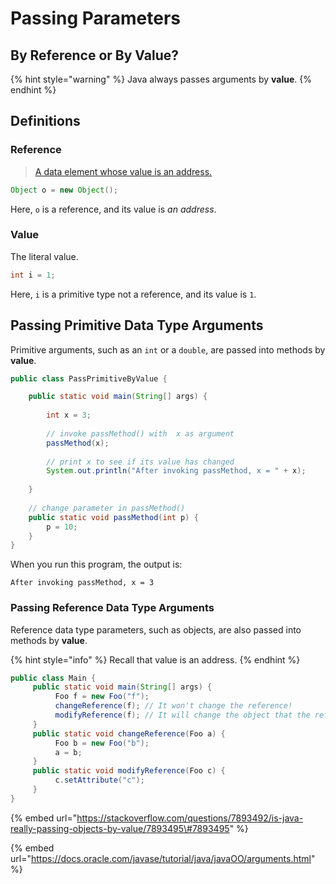 # Passing Parameters

## By Reference or By Value?

{% hint style="warning" %}
Java always passes arguments by **value**.
{% endhint %}

## Definitions

### Reference

> [A data element whose value is an address.](https://docs.oracle.com/javase/tutorial/information/glossary.html#reference)

```java
Object o = new Object();
```

Here, `o` is a reference, and its value is _an address_.

### Value

The literal value.

```java
int i = 1;
```

Here, `i` is a primitive type not a reference, and its value is `1`.

## Passing Primitive Data Type Arguments

Primitive arguments, such as an `int` or a `double`, are passed into methods by **value**.

```java
public class PassPrimitiveByValue {

    public static void main(String[] args) {
           
        int x = 3;
           
        // invoke passMethod() with  x as argument
        passMethod(x);
           
        // print x to see if its value has changed
        System.out.println("After invoking passMethod, x = " + x);
           
    }
        
    // change parameter in passMethod()
    public static void passMethod(int p) {
        p = 10;
    }
}
```

When you run this program, the output is:

```text
After invoking passMethod, x = 3
```

### Passing Reference Data Type Arguments

Reference data type parameters, such as objects, are also passed into methods by **value**.

{% hint style="info" %}
Recall that value is an address.
{% endhint %}

```java
public class Main {
     public static void main(String[] args) {
          Foo f = new Foo("f");
          changeReference(f); // It won't change the reference!
          modifyReference(f); // It will change the object that the reference refers to!
     }
     public static void changeReference(Foo a) {
          Foo b = new Foo("b");
          a = b;
     }
     public static void modifyReference(Foo c) {
          c.setAttribute("c");
     }
}
```

{% embed url="https://stackoverflow.com/questions/7893492/is-java-really-passing-objects-by-value/7893495\#7893495" %}

{% embed url="https://docs.oracle.com/javase/tutorial/java/javaOO/arguments.html" %}

